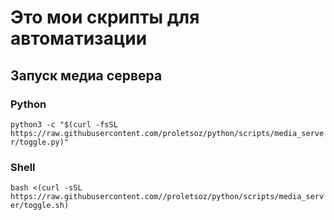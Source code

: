 # Это мои скрипты для автоматизации
## Запуск медиа сервера
### Python
```python3 -c "$(curl -fsSL https://raw.githubusercontent.com/proletsoz/python/scripts/media_server/toggle.py)"```
### Shell
```bash <(curl -sSL https://raw.githubusercontent.com//proletsoz/python/scripts/media_server/toggle.sh)```

